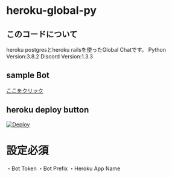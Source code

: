 # heroku-global-py

## このコードについて
heroku postgresとheroku railsを使ったGlobal Chatです。
Python Version:3.8.2
Discord Version:1.3.3

## sample Bot
[ここをクリック](https://discord.com/api/oauth2/authorize?client_id=714706463989301288&permissions=8&scope=bot)

## heroku deploy button
[![Deploy](https://www.herokucdn.com/deploy/button.svg)](https://heroku.com/deploy)
# 設定必須
・Bot Token
・Bot Prefix
・Heroku App Name
